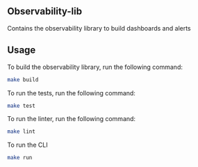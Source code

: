 ## Observability-lib

Contains the observability library to build dashboards and alerts

## Usage

To build the observability library, run the following command:

```bash
make build
```

To run the tests, run the following command:

```bash
make test
```

To run the linter, run the following command:

```bash
make lint
```

To run the CLI
```bash
make run
```
